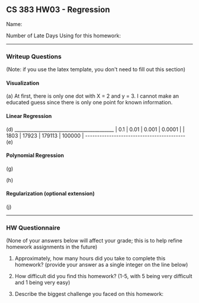 ## CS 383 HW03 - Regression

Name:

Number of Late Days Using for this homework:

---

### Writeup Questions

(Note: if you use the latex template, you don't need to fill out this section)

#### Visualization

(a) At first, there is only one dot with X = 2 and y = 3. I cannot make an educated guess since there is only one point for known information.

#### Linear Regression

(d) __________________________________________
    |   0.1   |   0.01  |  0.001  |   0.0001  |
    |   1803  |  17923  |  179113 |   100000  | 
    ------------------------------------------
(e)


#### Polynomial Regression

(g)

(h)

#### Regularization (optional extension)

(j)

---

### HW Questionnaire

(None of your answers below will affect your grade; this is to help refine homework assignments in the future)

1. Approximately, how many hours did you take to complete this homework? (provide your answer as a single integer on the line below)

2. How difficult did you find this homework? (1-5, with 5 being very difficult and 1 being very easy)

3. Describe the biggest challenge you faced on this homework:
